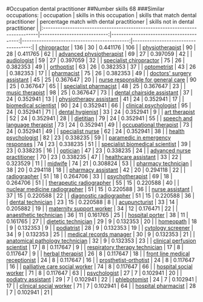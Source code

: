 #Occupation dental practitioner
##Number skills 68
###Similar occupations:
| occupation                                                                  |   skills in this occupation |   skills that match dental practitioner |   percentage match with dental practitioner |   skills not in dental practitioner |
|:----------------------------------------------------------------------------|----------------------------:|----------------------------------------:|--------------------------------------------:|------------------------------------:|
| [chiropractor](chiropractor.md)                                             |                         136 |                                      30 |                                    0.441176 |                                 106 |
| [physiotherapist](physiotherapist.md)                                       |                          90 |                                      28 |                                    0.411765 |                                  62 |
| [advanced physiotherapist](advanced_physiotherapist.md)                     |                          69 |                                      27 |                                    0.397059 |                                  42 |
| [audiologist](audiologist.md)                                               |                          59 |                                      27 |                                    0.397059 |                                  32 |
| [specialist chiropractor](specialist_chiropractor.md)                       |                          75 |                                      26 |                                    0.382353 |                                  49 |
| [orthoptist](orthoptist.md)                                                 |                          63 |                                      26 |                                    0.382353 |                                  37 |
| [optometrist](optometrist.md)                                               |                          43 |                                      26 |                                    0.382353 |                                  17 |
| [pharmacist](pharmacist.md)                                                 |                          75 |                                      26 |                                    0.382353 |                                  49 |
| [doctors' surgery assistant](doctors'_surgery_assistant.md)                 |                          45 |                                      25 |                                    0.367647 |                                  20 |
| [nurse responsible for general care](nurse_responsible_for_general_care.md) |                          90 |                                      25 |                                    0.367647 |                                  65 |
| [specialist pharmacist](specialist_pharmacist.md)                           |                          48 |                                      25 |                                    0.367647 |                                  23 |
| [music therapist](music_therapist.md)                                       |                          98 |                                      25 |                                    0.367647 |                                  73 |
| [dental chairside assistant](dental_chairside_assistant.md)                 |                          37 |                                      24 |                                    0.352941 |                                  13 |
| [physiotherapy assistant](physiotherapy_assistant.md)                       |                          41 |                                      24 |                                    0.352941 |                                  17 |
| [biomedical scientist](biomedical_scientist.md)                             |                          90 |                                      24 |                                    0.352941 |                                  66 |
| [clinical psychologist](clinical_psychologist.md)                           |                          95 |                                      24 |                                    0.352941 |                                  71 |
| [dental hygienist](dental_hygienist.md)                                     |                          33 |                                      24 |                                    0.352941 |                                   9 |
| [art therapist](art_therapist.md)                                           |                          52 |                                      24 |                                    0.352941 |                                  28 |
| [dietitian](dietitian.md)                                                   |                          79 |                                      24 |                                    0.352941 |                                  55 |
| [speech and language therapist](speech_and_language_therapist.md)           |                          73 |                                      24 |                                    0.352941 |                                  49 |
| [occupational therapist](occupational_therapist.md)                         |                          73 |                                      24 |                                    0.352941 |                                  49 |
| [specialist nurse](specialist_nurse.md)                                     |                          62 |                                      24 |                                    0.352941 |                                  38 |
| [health psychologist](health_psychologist.md)                               |                          82 |                                      23 |                                    0.338235 |                                  59 |
| [paramedic in emergency responses](paramedic_in_emergency_responses.md)     |                          74 |                                      23 |                                    0.338235 |                                  51 |
| [specialist biomedical scientist](specialist_biomedical_scientist.md)       |                          39 |                                      23 |                                    0.338235 |                                  16 |
| [optician](optician.md)                                                     |                          47 |                                      23 |                                    0.338235 |                                  24 |
| [advanced nurse practitioner](advanced_nurse_practitioner.md)               |                          70 |                                      23 |                                    0.338235 |                                  47 |
| [healthcare assistant](healthcare_assistant.md)                             |                          33 |                                      22 |                                    0.323529 |                                  11 |
| [midwife](midwife.md)                                                       |                          74 |                                      21 |                                    0.308824 |                                  53 |
| [pharmacy technician](pharmacy_technician.md)                               |                          38 |                                      20 |                                    0.294118 |                                  18 |
| [pharmacy assistant](pharmacy_assistant.md)                                 |                          42 |                                      20 |                                    0.294118 |                                  22 |
| [radiographer](radiographer.md)                                             |                          51 |                                      18 |                                    0.264706 |                                  33 |
| [psychotherapist](psychotherapist.md)                                       |                          69 |                                      18 |                                    0.264706 |                                  51 |
| [therapeutic radiographer](therapeutic_radiographer.md)                     |                          55 |                                      15 |                                    0.220588 |                                  40 |
| [nuclear medicine radiographer](nuclear_medicine_radiographer.md)           |                          51 |                                      15 |                                    0.220588 |                                  36 |
| [nurse assistant](nurse_assistant.md)                                       |                          37 |                                      15 |                                    0.220588 |                                  22 |
| [diagnostic radiographer](diagnostic_radiographer.md)                       |                          51 |                                      15 |                                    0.220588 |                                  36 |
| [dental technician](dental_technician.md)                                   |                          23 |                                      15 |                                    0.220588 |                                   8 |
| [acupuncturist](acupuncturist.md)                                           |                          33 |                                      14 |                                    0.205882 |                                  19 |
| [maternity support worker](maternity_support_worker.md)                     |                          34 |                                      12 |                                    0.176471 |                                  22 |
| [anaesthetic technician](anaesthetic_technician.md)                         |                          36 |                                      11 |                                    0.161765 |                                  25 |
| [hospital porter](hospital_porter.md)                                       |                          38 |                                      11 |                                    0.161765 |                                  27 |
| [dietetic technician](dietetic_technician.md)                               |                          29 |                                       9 |                                    0.132353 |                                  20 |
| [homeopath](homeopath.md)                                                   |                          18 |                                       9 |                                    0.132353 |                                   9 |
| [podiatrist](podiatrist.md)                                                 |                          28 |                                       9 |                                    0.132353 |                                  19 |
| [cytology screener](cytology_screener.md)                                   |                          34 |                                       9 |                                    0.132353 |                                  25 |
| [medical records manager](medical_records_manager.md)                       |                          30 |                                       9 |                                    0.132353 |                                  21 |
| [anatomical pathology technician](anatomical_pathology_technician.md)       |                          32 |                                       9 |                                    0.132353 |                                  23 |
| [clinical perfusion scientist](clinical_perfusion_scientist.md)             |                          17 |                                       8 |                                    0.117647 |                                   9 |
| [respiratory therapy technician](respiratory_therapy_technician.md)         |                          17 |                                       8 |                                    0.117647 |                                   9 |
| [herbal therapist](herbal_therapist.md)                                     |                          26 |                                       8 |                                    0.117647 |                                  18 |
| [front line medical receptionist](front_line_medical_receptionist.md)       |                          24 |                                       8 |                                    0.117647 |                                  16 |
| [prosthetist-orthotist](prosthetist-orthotist.md)                           |                          24 |                                       8 |                                    0.117647 |                                  16 |
| [palliative care social worker](palliative_care_social_worker.md)           |                          74 |                                       8 |                                    0.117647 |                                  66 |
| [hospital social worker](hospital_social_worker.md)                         |                          71 |                                       8 |                                    0.117647 |                                  63 |
| [psychologist](psychologist.md)                                             |                          27 |                                       7 |                                    0.102941 |                                  20 |
| [podiatry assistant](podiatry_assistant.md)                                 |                          29 |                                       7 |                                    0.102941 |                                  22 |
| [phlebotomist](phlebotomist.md)                                             |                          24 |                                       7 |                                    0.102941 |                                  17 |
| [clinical social worker](clinical_social_worker.md)                         |                          71 |                                       7 |                                    0.102941 |                                  64 |
| [hospital pharmacist](hospital_pharmacist.md)                               |                          28 |                                       7 |                                    0.102941 |                                  21 |
